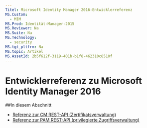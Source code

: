 ```yaml
---
Titel: Microsoft Identity Manager 2016-Entwicklerreferenz
MS.Custom:
  - MIM
MS.Prod: Identität-Manager-2015
MS.Reviewer: Na
MS.Suite: Na
MS.Technology:
  - security
MS.tgt_pltfrm: Na
MS.topic: Artikel
MS.AssetId: 2b5f612f-3119-401b-b1f8-462310c8510f
---
```

# Entwicklerreferenz zu Microsoft Identity Manager 2016

##In diesem Abschnitt

- [Referenz zur CM REST-API (Zertifikatsverwaltung)](certificate-management-rest-api-reference.md)
- [Referenz zur PAM REST-API (privilegierte Zugriffsverwaltung)](privileged-access-management-rest-api-reference.md)
<!--HONumber=Mar16_HO1-->
